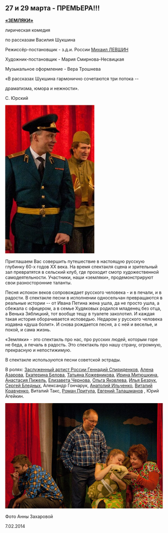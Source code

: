 ## 27 и 29 марта - ПРЕМЬЕРА!!!


[**«ЗЕМЛЯКИ»**][0]


лирическая комедия


по рассказам Василия Шукшина


Режиссёр-постановщик - з.д.и. России [Михаил ЛЕВШИН][1]


Художник-постановщик - Мария Смирнова-Несвицкая


Музыкальное оформление - Вера Трошнева


«В рассказах Шукшина гармонично сочетаются три потока --


драматизма, юмора и нежности».


С. Юрский


![](image-01.jpg)


Приглашаем Вас совершить путешествие в настоящую русскую глубинку 60-х годов ХХ века. На время спектакля сцена и зрительный зал превратятся в сельский клуб, где проходит смотр художественной самодеятельности. Участники, наши «земляки», продемонстрируют свои разносторонние таланты.


Песня испокон веков сопровождает русского человека - и в печали, и в радости. В спектакле песни в исполнении односельчан превращаются в реальные истории -- от Ивана Петина жена ушла, да не просто ушла, а сбежала с офицером, а в семье Худяковых родился младенец без отца, а Венька Зяблицкий, тот вообще тещу в туалете заколотил. И каждая такая история оборачивается исповедью. Недаром у русского человека издавна «душа болит». И снова рождается песня, а с ней и веселье, и покой, и сама жизнь.


«Земляки» - это спектакль про нас, про русских людей, которым горе не беда, а печаль в радость. Это спектакль про нашу страну, огромную, прекрасную и непостижимую.


В спектакле используются песни советской эстрады.


В ролях: [Заслуженный артист России Геннадий Спириденков][2], [Алена Азарова][3], [Екатерина Белова][4], [Татьяна Кожевникова][5], [Ирина Митюшкина][6], [Анастасия Пижель][7], [Елизавета Чернова][8], [Ольга Яковлева][9], [Илья Безрук][10], [Сергей Бледных][11], Александр Гончарук, [Анатолий Ильченко][12], [Виталий Кравченко][13], Виталий Такс, [Роман Притула][14], [Евгений Талашманов][15] , Юрий Агейкин.


![](image-02.jpg)


Фото Анны Захаровой


7.02.2014

[0]: ../../performance/zemlyaki "Земляки"
[1]: ../../person/mikhail-levshin "Михаил Левшин"
[2]: ../../person/gennadii-spiridenkov "Геннадий Спириденков"
[3]: ../../person/alyona-azarova "Алёна Азарова"
[4]: ../../person/ekaterina-belova "Екатерина Белова"
[5]: ../../person/tatyana-kozhevnikova "Татьяна Кожевникова"
[6]: ../../person/irina-mityushkina "Ирина Митюшкина"
[7]: ../../person/anastasiya-pizhel "Анастасия Пижель"
[8]: ../../person/elizaveta-chernova "Елизавета Чернова"
[9]: ../../person/olga-yakovleva "Ольга Яковлева"
[10]: ../../person/ilya-bezruk "Илья Безрук"
[11]: ../../person/sergei-blednykh "Сергей Бледных"
[12]: ../../person/anatolii-ilchenko "Анатолий Ильченко"
[13]: ../../person/vitalii-kravchenko "Виталий Кравченко"
[14]: ../../person/roman-pritula "Роман Притула"
[15]: ../../person/evgenii-talashmanov "Евгений Талашманов"